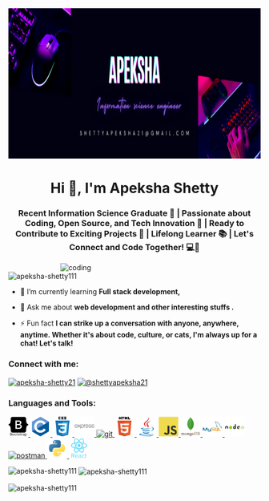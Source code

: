 
<img src="https://github.com/Apeksha-shetty111/Apeksha-shetty111/blob/main/gallery.png" width="1750" height="300" />
<h1 align="center" color="black" >Hi 👋, I'm Apeksha Shetty</h1>
<h3 align="center" color="black" >Recent Information Science Graduate 🚀 | Passionate about Coding, Open Source, and Tech Innovation 🌟 | Ready to Contribute to Exciting Projects 🤝 | Lifelong Learner 📚 | Let's Connect and Code Together! 💻🔗</h3>

<img align="right" alt ="coding" width="400" src="https://github.com/Apeksha-shetty111/Apeksha-shetty111/assets/95568236/e8f6810c-4d35-408a-ad4f-ec6de73c83f0">

<p align="left"> <img src="https://komarev.com/ghpvc/?username=apeksha-shetty111&label=Profile%20views&color=0e75b6&style=flat" alt="apeksha-shetty111" /> </p>

- 🌱 I’m currently learning **Full stack development,**

- 💬 Ask me about **web development and other interesting stuffs .**

- ⚡ Fun fact **I can strike up a conversation with anyone, anywhere, anytime. Whether it's about code, culture, or cats, I'm always up for a chat! Let's talk!**

<h3 align="left">Connect with me:</h3>
<p align="left">
<a href="https://linkedin.com/in/apeksha-shetty21" target="blank"><img align="center" src="https://raw.githubusercontent.com/rahuldkjain/github-profile-readme-generator/master/src/images/icons/Social/linked-in-alt.svg" alt="apeksha-shetty21" height="30" width="40" /></a>
<a href="https://medium.com/@shettyapeksha21" target="blank"><img align="center" src="https://raw.githubusercontent.com/rahuldkjain/github-profile-readme-generator/master/src/images/icons/Social/medium.svg" alt="@shettyapeksha21" height="30" width="40" /></a>
</p>

<h3 align="left">Languages and Tools:</h3>
<p align="left"> <a href="https://getbootstrap.com" target="_blank" rel="noreferrer"> <img src="https://raw.githubusercontent.com/devicons/devicon/master/icons/bootstrap/bootstrap-plain-wordmark.svg" alt="bootstrap" width="40" height="40"/> </a> <a href="https://www.cprogramming.com/" target="_blank" rel="noreferrer"> <img src="https://raw.githubusercontent.com/devicons/devicon/master/icons/c/c-original.svg" alt="c" width="40" height="40"/> </a> <a href="https://www.w3schools.com/css/" target="_blank" rel="noreferrer"> <img src="https://raw.githubusercontent.com/devicons/devicon/master/icons/css3/css3-original-wordmark.svg" alt="css3" width="40" height="40"/> </a> <a href="https://expressjs.com" target="_blank" rel="noreferrer"> <img src="https://raw.githubusercontent.com/devicons/devicon/master/icons/express/express-original-wordmark.svg" alt="express" width="40" height="40"/> </a> <a href="https://git-scm.com/" target="_blank" rel="noreferrer"> <img src="https://www.vectorlogo.zone/logos/git-scm/git-scm-icon.svg" alt="git" width="40" height="40"/> </a> <a href="https://www.w3.org/html/" target="_blank" rel="noreferrer"> <img src="https://raw.githubusercontent.com/devicons/devicon/master/icons/html5/html5-original-wordmark.svg" alt="html5" width="40" height="40"/> </a> <a href="https://www.java.com" target="_blank" rel="noreferrer"> <img src="https://raw.githubusercontent.com/devicons/devicon/master/icons/java/java-original.svg" alt="java" width="40" height="40"/> </a> <a href="https://developer.mozilla.org/en-US/docs/Web/JavaScript" target="_blank" rel="noreferrer"> <img src="https://raw.githubusercontent.com/devicons/devicon/master/icons/javascript/javascript-original.svg" alt="javascript" width="40" height="40"/> </a> <a href="https://www.mongodb.com/" target="_blank" rel="noreferrer"> <img src="https://raw.githubusercontent.com/devicons/devicon/master/icons/mongodb/mongodb-original-wordmark.svg" alt="mongodb" width="40" height="40"/> </a> <a href="https://www.mysql.com/" target="_blank" rel="noreferrer"> <img src="https://raw.githubusercontent.com/devicons/devicon/master/icons/mysql/mysql-original-wordmark.svg" alt="mysql" width="40" height="40"/> </a> <a href="https://nodejs.org" target="_blank" rel="noreferrer"> <img src="https://raw.githubusercontent.com/devicons/devicon/master/icons/nodejs/nodejs-original-wordmark.svg" alt="nodejs" width="40" height="40"/> </a> <a href="https://postman.com" target="_blank" rel="noreferrer"> <img src="https://www.vectorlogo.zone/logos/getpostman/getpostman-icon.svg" alt="postman" width="40" height="40"/> </a> <a href="https://www.python.org" target="_blank" rel="noreferrer"> <img src="https://raw.githubusercontent.com/devicons/devicon/master/icons/python/python-original.svg" alt="python" width="40" height="40"/> </a> <a href="https://reactjs.org/" target="_blank" rel="noreferrer"> <img src="https://raw.githubusercontent.com/devicons/devicon/master/icons/react/react-original-wordmark.svg" alt="react" width="40" height="40"/> </a> </p>

<p><img align="left" src="https://github-readme-stats.vercel.app/api/top-langs?username=apeksha-shetty111&show_icons=true&locale=en&layout=compact" alt="apeksha-shetty111" /></p>

<p>&nbsp;<img align="center" src="https://github-readme-stats.vercel.app/api?username=apeksha-shetty111&show_icons=true&locale=en" alt="apeksha-shetty111" /></p>

<p><img align="center" src="https://github-readme-streak-stats.herokuapp.com/?user=apeksha-shetty111&" alt="apeksha-shetty111" /></p>
